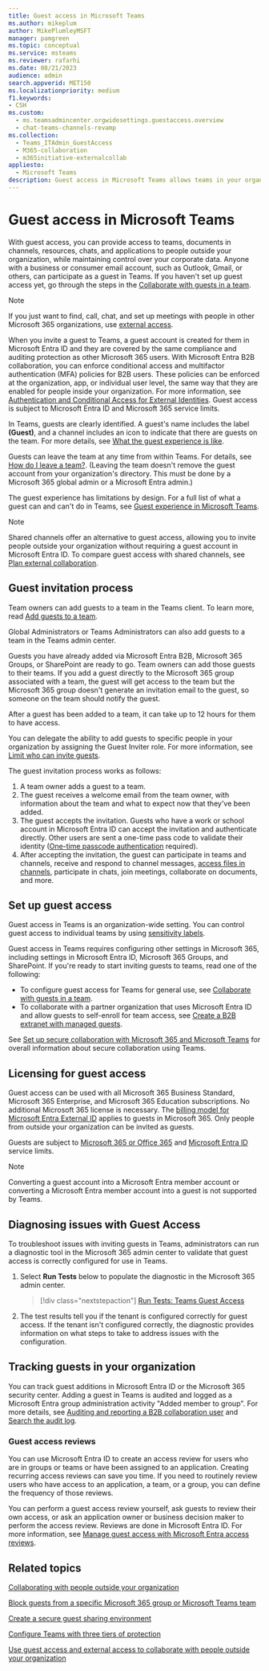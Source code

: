 ```yaml
---
title: Guest access in Microsoft Teams
ms.author: mikeplum
author: MikePlumleyMSFT
manager: pamgreen
ms.topic: conceptual
ms.service: msteams
ms.reviewer: rafarhi
ms.date: 08/21/2023
audience: admin
search.appverid: MET150
ms.localizationpriority: medium
f1.keywords:
- CSH
ms.custom: 
  - ms.teamsadmincenter.orgwidesettings.guestaccess.overview
  - chat-teams-channels-revamp
ms.collection: 
  - Teams_ITAdmin_GuestAccess
  - M365-collaboration
  - m365initiative-externalcollab
appliesto: 
  - Microsoft Teams
description: Guest access in Microsoft Teams allows teams in your organization to collaborate with people outside your organization by granting them access to teams and channels.
---
```


# Guest access in Microsoft Teams

With guest access, you can provide access to teams, documents in channels, resources, chats, and applications to people outside your organization, while maintaining control over your corporate data. Anyone with a business or consumer email account, such as Outlook, Gmail, or others, can participate as a guest in Teams. If you haven't set up guest access yet, go through the steps in the [Collaborate with guests in a team](/microsoft-365/solutions/collaborate-as-team).

> [!NOTE]
> If you just want to find, call, chat, and set up meetings with people in other Microsoft 365 organizations, use [external access](trusted-organizations-external-meetings-chat.md).

When you invite a guest to Teams, a guest account is created for them in Microsoft Entra ID and they are covered by the same compliance and auditing protection as other Microsoft 365 users. With Microsoft Entra B2B collaboration, you can enforce conditional access and multifactor authentication (MFA) policies for B2B users. These policies can be enforced at the organization, app, or individual user level, the same way that they are enabled for people inside your organization. For more information, see  [Authentication and Conditional Access for External Identities](/azure/active-directory/external-identities/authentication-conditional-access). Guest access is subject to Microsoft Entra ID and Microsoft 365 service limits.

In Teams, guests are clearly identified. A guest's name includes the label **(Guest)**, and a channel includes an icon to indicate that there are guests on the team. For more details, see [What the guest experience is like](guest-experience.md).
  
Guests can leave the team at any time from within Teams. For details, see  [How do I leave a team?](https://support.office.com/article/leave-a-team-e481005d-3ec6-4694-b300-375472ba4076). (Leaving the team doesn't remove the guest account from your organization's directory. This must be done by a Microsoft 365 global admin or a Microsoft Entra admin.)

The guest experience has limitations by design. For a full list of what a guest can and can't do in Teams, see [Guest experience in Microsoft Teams](guest-experience.md).

> [!NOTE]
> Shared channels offer an alternative to guest access, allowing you to invite people outside your organization without requiring a guest account in Microsoft Entra ID. To compare guest access with shared channels, see [Plan external collaboration](/microsoft-365/solutions/plan-external-collaboration).

## Guest invitation process

Team owners can add guests to a team in the Teams client. To learn more, read [Add guests to a team](https://support.office.com/article/fccb4fa6-f864-4508-bdde-256e7384a14f).

Global Administrators or Teams Administrators can also add guests to a team in the Teams admin center.

Guests you have already added via Microsoft Entra B2B, Microsoft 365 Groups, or SharePoint are ready to go. Team owners can add those guests to their teams. If you add a guest directly to the Microsoft 365 group associated with a team, the guest will get access to the team but the Microsoft 365 group doesn't generate an invitation email to the guest, so someone on the team should notify the guest.

After a guest has been added to a team, it can take up to 12 hours for them to have access.

You can delegate the ability to add guests to specific people in your organization by assigning the Guest Inviter role. For more information, see [Limit who can invite guests](/microsoft-365/solutions/limit-who-can-invite-guests).

The guest invitation process works as follows:

1. A team owner adds a guest to a team.
1. The guest receives a welcome email from the team owner, with information about the team and what to expect now that they've been added.
1. The guest accepts the invitation.
  Guests who have a work or school account in Microsoft Entra ID can accept the invitation and authenticate directly. Other users are sent a one-time pass code to validate their identity ([One-time passcode authentication](/azure/active-directory/external-identities/one-time-passcode) required).
1. After accepting the invitation, the guest can participate in teams and channels, receive and respond to channel messages, [access files in channels](https://support.office.com/article/c593c78a-27c4-4661-a598-682baa30ca7e), participate in chats, join meetings, collaborate on documents, and more.

## Set up guest access

Guest access in Teams is an organization-wide setting. You can control guest access to individual teams by using [sensitivity labels](/microsoft-365/compliance/sensitivity-labels-teams-groups-sites).

Guest access in Teams requires configuring other settings in Microsoft 365, including settings in Microsoft Entra ID, Microsoft 365 Groups, and SharePoint. If you're ready to start inviting guests to teams, read one of the following:

- To configure guest access for Teams for general use, see [Collaborate with guests in a team](/microsoft-365/solutions/collaborate-as-team).
- To collaborate with a partner organization that uses Microsoft Entra ID and allow guests to self-enroll for team access, see [Create a B2B extranet with managed guests](/microsoft-365/solutions/b2b-extranet).

See [Set up secure collaboration with Microsoft 365 and Microsoft Teams](/microsoft-365/solutions/setup-secure-collaboration-with-teams) for overall information about secure collaboration using Teams.

## Licensing for guest access

Guest access can be used with all Microsoft 365 Business Standard, Microsoft 365 Enterprise, and Microsoft 365 Education subscriptions. No additional Microsoft 365 license is necessary. The [billing model for Microsoft Entra External ID](/azure/active-directory/b2b/licensing-guidance) applies to guests in Microsoft 365. Only people from outside your organization can be invited as guests.

Guests are subject to  [Microsoft 365 or Office 365](/office365/servicedescriptions/office-365-service-descriptions-technet-library) and [Microsoft Entra ID](/office365/servicedescriptions/azure-active-directory) service limits.

> [!NOTE]
> Converting a guest account into a Microsoft Entra member account or converting a Microsoft Entra member account into a guest is not supported by Teams.

## Diagnosing issues with Guest Access

To troubleshoot issues with inviting guests in Teams, administrators can run a diagnostic tool in the Microsoft 365 admin center to validate that guest access is correctly configured for use in Teams. 

1. Select **Run Tests** below to populate the diagnostic in the Microsoft 365 admin center.

   > [!div class="nextstepaction"]
   > [Run Tests: Teams Guest Access](https://aka.ms/TeamsGuestAccessDiag)

2. The test results tell you if the tenant is configured correctly for guest access. If the tenant isn't configured correctly, the diagnostic provides information on what steps to take to address issues with the configuration.

## Tracking guests in your organization

You can track guest additions in Microsoft Entra ID or the Microsoft 365 security center. Adding a guest in Teams is audited and logged as a Microsoft Entra group administration activity "Added member to group". For more details, see [Auditing and reporting a B2B collaboration user](/azure/active-directory/external-identities/auditing-and-reporting) and [Search the audit log](/purview/audit-new-search).

### Guest access reviews

You can use Microsoft Entra ID to create an access review for users who are in groups or teams or have been assigned to an application. Creating recurring access reviews can save you time. If you need to routinely review users who have access to an application, a team, or a group, you can define the frequency of those reviews.

You can perform a guest access review yourself, ask guests to review their own access, or ask an application owner or business decision maker to perform the access review. Reviews are done in Microsoft Entra ID. For more information, see [Manage guest access with Microsoft Entra access reviews](/azure/active-directory/governance/manage-guest-access-with-access-reviews).

## Related topics

[Collaborating with people outside your organization](/microsoft-365/solutions/collaborate-with-people-outside-your-organization)

[Block guests from a specific Microsoft 365 group or Microsoft Teams team](/microsoft-365/solutions/per-group-guest-access)

[Create a secure guest sharing environment](/microsoft-365/solutions/create-secure-guest-sharing-environment)

[Configure Teams with three tiers of protection](/microsoft-365/solutions/configure-teams-three-tiers-protection)

[Use guest access and external access to collaborate with people outside your organization](communicate-with-users-from-other-organizations.md)
